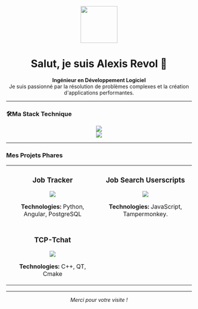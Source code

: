 <div align="center">
  <a href="https://github.com/AlexisRevol">
    <img src="https://media.giphy.com/media/hvRJCLFzcasrR4ia7z/giphy.gif" width="100px" />
  </a>
  <h1 align="center">Salut, je suis Alexis Revol 👋</h1>
</div>

<p align="center">
  <b>Ingénieur en Développement Logiciel</b> <br>
  Je suis passionné par la résolution de problèmes complexes et la création d'applications performantes. <br>
</p>

---

### 🛠Ma Stack Technique

<p align="center">
  <a href="https://skillicons.dev">
    <img src="https://skillicons.dev/icons?i=cpp,dotnet,js,ts,python,anaconda,java" />
    <br>
    <img src="https://skillicons.dev/icons?i=docker,git,angular,vue,fastapi,qt,cmake" />
  </a>
</p>

---

### Mes Projets Phares

<table>
  <tr>
    <td width="50%">
      <h3 align="center">Job Tracker</h3>
      <div align="center">
        <a href="https://github.com/AlexisRevol/job-tracker" target="_blank">
          <img src="https://github-readme-stats.vercel.app/api/pin/?username=AlexisRevol&repo=job-tracker&theme=tokyonight&show_owner=true" />
        </a>
        <p><b>Technologies:</b> Python, Angular, PostgreSQL</p>
      </div>
    </td>
    <td width="50%">
      <h3 align="center">Job Search Userscripts</h3>
      <div align="center">
        <a href="https://github.com/AlexisRevol/job-search-userscripts" target="_blank">
          <img src="https://github-readme-stats.vercel.app/api/pin/?username=AlexisRevol&repo=job-search-userscripts&theme=tokyonight&show_owner=true" />
        </a>
        <p><b>Technologies:</b> JavaScript, Tampermonkey.</p>
      </div>
    </td>
  </tr>
  <tr>
    <td width="50%">
      <h3 align="center">TCP-Tchat</h3>
      <div align="center">
        <a href="https://github.com/AlexisRevol/tcp-tchat" target="_blank">
          <img src="https://github-readme-stats.vercel.app/api/pin/?username=AlexisRevol&repo=tcp-tchat&theme=tokyonight&show_owner=true" />
        </a>
        <p><b>Technologies:</b> C++, QT, Cmake</p>
      </div>
    </td>
  </tr>
</table>

---

<p align="center">
  <em>Merci pour votre visite !</em>
</p>
